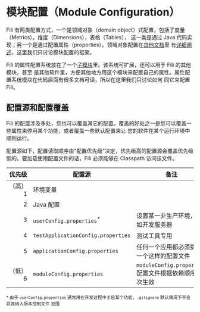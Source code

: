模块配置（Module Configuration）
===============================

Fili 有两类配置方式，一个是领域对象（domain object）式配置，包括了度量（Metrics），维度（Dimensions），表格（Tables），
这一类是通过 Java 代码实现；另一个是通过配置属性（properties）。领域对象配置在[其他文档](./configuring-metrics-zh.md)里
有[详细阐述](./setup-zh.md)，这里我们只讨论模块配置的框架。

Fili 的属性配置系统放在了一个[子模块](../../../fili-system-config)里。该系统可扩展，还可以用于 Fili 的其他模块，甚至
是其他软件里，方便其他地方用这个模块来配置自己的属性。属性配置系统模块在代码层面有很多文档可读，所以在这里我们只讨论如何
同它来配置 Fili。


配置源和配置覆盖
----------------

Fili 的配置涉及多处，您也可以覆盖其它的配置，覆盖的好处之一是您可以覆盖一些属性来停用某个功能，或者覆盖一些默认配置来让
您的软件在某个运行环境中顺利运行。

配置源如下，配置读取顺序由"配置优先级"决定，优先级高的配置源会覆盖优先级低的。要加载使用配置文件的话，Fili 必须能够在
Classpath 访问该文件。

| 优先级   | 配置源                              | 备注                                                   |
| -------: | ----------------------------------- | ------------------------------------------------------ |
| （高） 1 | 环境变量                            |                                                        |
|        2 | Java 配置                           |                                                        |
|        3 | `userConfig.properties`<sup>*</sup> | 设置某一非生产环境，例如开发服务器                     |
|        4 | `testApplicationConfig.properties`  | 测试工具专用                                           |
|        5 | `applicationConfig.properties`      | 任何一个应用都必须提供一个这样的配置文件               |
| （低） 6 | `moduleConfig.properties`           | `moduleConfig.properties` 配置文件根据依赖顺序依次生效 |

<sub>* 由于 `userConfig.properties` 通常用在开发过程中关启某个功能，`.gitignore` 默认情况下不会将其纳入版本控制文件
范围</sub>
